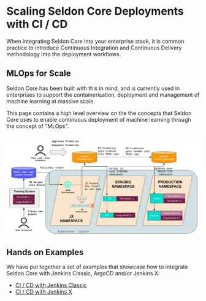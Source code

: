 # Scaling Seldon Core Deployments with CI / CD

When integrating Seldon Core into your enterprise stack, it is common practice to introduce Continuous Integration and Continuous Delivery methodology into the deployment workflows.

## MLOps for Scale

Seldon Core has been built with this in mind, and is currently used in enterprises to support the containerisation, deployment and management of machine learning at massive scale.

This page contains a high level overview on the the concepts that Seldon Core uses to enable continuous deployment of machine learning through the concept of "MLOps".

![](../images/cicd-seldon.jpg)

## Hands on Examples

We have put together a set of examples that showcase how to integrate Seldon Core with Jenkins Classic, ArgoCD and/or Jenkins X:

* [CI / CD with Jenkins Classic](../examples/jenkins_classic.html)
* [CI / CD with Jenkins X](../examples/jenkins_x.html)

